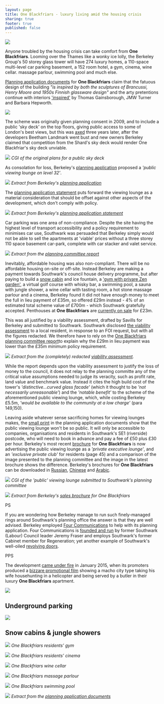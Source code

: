 ```yaml
---
layout: page
title: One Blackfriars - luxury living amid the housing crisis
sharing: true
footer: true
published: false
---
```

![](/img/obcgi.jpg)

Anyone troubled by the housing crisis can take comfort from **One Blackfriars**. Looming over the Thames like a wonky ice lolly, the Berkeley Group's 50 storey glass tower will have 274 luxury homes, a 110-space multi-level car parking basement, a 152 room hotel, a gym, cinema, wine cellar. massage parlour, swimming pool and much else.

[Planning application documents](http://planbuild.southwark.gov.uk/documents/?GetDocument=%7b%7b%7b!yEWdLLdNR%2bJj86NpOhjqfw%3d%3d!%7d%7d%7d) for __One Blackfriars__ claim that the fatuous design of the building _"is inspired by both the sculptures of Brancussi, Henry Moore and 1950s Finnish glassware design"_ and the arty pretentions continue with interiors ['inspired'](https://www.berkeleygroup.co.uk/new-homes/london/southwark/one-blackfriars) by Thomas Gainsborough, JMW Turner and Barbara Hepworth. 

![](/img/obdesign.png)

The scheme was originally given planning consent in 2009, and to include a public 'sky deck' on the top floors, giving public access to some of London's best views, but this was [axed](http://www.london-se1.co.uk/news/view/5776) three years later, after the developers Beetham Landmark went bust and new owners Berkeley claimed that competition from the Shard's sky deck would render One Blackfriar's sky deck unviable.

![](/img/bctoptower.png)
*CGI of the original plans for a public sky deck*

As consolation for loss, Berkeley's [planning application](/img/oneblackfriarsplanningapplication.pdf) proposed a _'public viewing lounge on level 32'_. 

![](/img/publicviewinglounge.png)
*Extract from Berkeley's [planning application](/img/oneblackfriarsplanningapplication.pdf)*

The [planning application statement](http://planbuild.southwark.gov.uk/documents/?GetDocument=%7b%7b%7b!28pvllAgL%2bwF8rb4Xe8zyw%3d%3d!%7d%7d%7d) puts forward the viewing lounge as a material consideration that should be offset against other aspects of the development, which don't comply with policy.

![](/img/viewingloungeps.png)
*Extract from Berkeley's [planning application statement](http://planbuild.southwark.gov.uk/documents/?GetDocument=%7b%7b%7b!28pvllAgL%2bwF8rb4Xe8zyw%3d%3d!%7d%7d%7d)*


Car parking was one area of non-compliance.  Despite the site having the highest level of transport accessibility and a policy requirement to minimises car use, Southwark was persuaded that Berkeley simply would not be able to sell the apartments at 'viable' prices without a three storey 110 space basement car-park, complete with car stacker and valet service.

![](/img/oborparking.png)
*Extract from the [planning committee report](http://planbuild.southwark.gov.uk/documents/?GetDocument=%7b%7b%7b!N3XzHN1XX76Wjzxddhd13g%3d%3d!%7d%7d%7d)*

Inevitably, affordable housing was also non-compliant.  There will be no affordable housing on-site or off-site.  Instead Berkeley are making a payment towards Southwark's council house delivery programme, but after paying to build a [snow cabin](https://www.theguardian.com/uk-news/2016/dec/28/snow-cabins-jungle-showers-latest-perks-luxury-london-flat) and ice fountain, a 
 ['gym with privare Zen garden'](https://www.berkeleygroup.co.uk/new-homes/london/southwark/one-blackfriars), a virtual golf course with whisky bar, a swimming pool, a sauna with jungle shower, a wine cellar with tasting room, a hot stone massage parlour and a cinema, Berkeley found it did not have enough money to meet the full in lieu payment of £35m, so offered £29m instead - 4% of an estimated total scheme value of £700m - which Southwark gratefully accepted.  Penthouses at __One Blackfriars__ are [currently on sale](http://www.telegraph.co.uk/property/buy/one-blackfriars-an-exclusive-look-inside-the-vase-londons-newest/) for £23m.

This was all justified by a viability assessment, drafted by Savills for Berkeley and submitted to Southwark.  Southwark disclosed [the viability assessment](https://www.whatdotheyknow.com/request/226757/response/575472/attach/2/141022%20part%201%20attachment%201.pdf) to a local resident, in response to an FOI request, but with all the figures redacted.  We therefore have to rely on the [One Blackfriars planning committee report](http://planbuild.southwark.gov.uk/documents/?GetDocument=%7b%7b%7b!N3XzHN1XX76Wjzxddhd13g%3d%3d!%7d%7d%7d)to explain why the £29m in lieu payment was lower than the £35m minimum policy requirement.

![](/img/obfvaredacted.png)
*Extract from the (completely) redacted [viability assessment](https://www.whatdotheyknow.com/request/226757/response/575472/attach/2/141022%20part%201%20attachment%201.pdf).* 

While the report depends upon the viability assessment to justify the loss of money to the council, it does not relay to the planning committe any of the critical value assumptions needed to judge its veracity, such as profit rate, land value and benchmark value.  Instead it cites the high build cost of the tower's _'distinctive...curved glass facade'_ (which it thought to be _'not necessarily unreasonable'_) and the _'notable benefit'_ to the scheme of the aforementioned public viewing lounge, which, while costing Berkeley £5.5m, _'would be available to the community at a low charge'_ (para 149,150).

Leaving aside whatever sense sacrificing homes for viewing lounges makes, the [small print](http://planbuild.southwark.gov.uk/documents/?GetDocument=%7b%7b%7b!sk%2bEbHwM0x7SbbHfJ%2bPlUg%3d%3d!%7d%7d%7d) in the planning application documents show that the public viewing lounge won't be so public. It will only be accessible to companies, organisations and residents in Southwark's SE1 (riverside) postcode, who will need to book in advance and pay a fee of £50 plus £30 per hour.  Berkeley's most recent [brochure](/img/oneblackfriarsbrochure.pdf) for __One Blackfriars__ is now advertising the public viewing lounge as a _'private executive lounge'_, and an _'exclusive private club'_ for residents (page 45) and a comparison of the image presented to the planning committee and the image in the latest brochure shows the difference.  Berkeley's brochures for __One Blackfriars__ can be downloaded in [Russian](/img/obrussian.pdf), [Chinese](/img/obchinese.pdf) and [Arabic](/img/obarabic.pdf).

![](http://www.london-se1.co.uk/news/imageuploads/1349877689_80.177.117.97.jpg)
*CGI of the 'public' viewing lounge submitted to Southwark's planning committee*  

![](/img/executivelounge.png)
*Extract from Berkeley's [sales brochure](/img/oneblackfriarsbrochure.pdf) for One Blackfriars*






PS

If you are wondering how Berkeley manage to run such finely-managed rings around Southwark's planning office the answer is that they are well advised. Berkeley employed [Four Communications](http://fourcommunications.com) to help with its planning application. Four Communications is [founded and run](http://35percent.org/2014-10-19-gamekeepers-turned-poachers/) by former Southwark (Labour) Council leader Jeremy Fraser and employs Southwark's former Cabinet member for Regeneration; yet another example of Southwark's well-oiled [revolving doors](http://35percent.org/revolving-doors).

PPS

The development [came under fire](http://www.standard.co.uk/news/london/luxury-london-flat-advert-branded-the-creepiest-thing-you-will-ever-see-9966793.html) in January 2015, when its promoters produced a [bizzare promotional film](http://uk.businessinsider.com/bizarre-one-blackfriars-ad-from-new-homes-london-2015-1) showing a macho city type taking his wife househunting in a helicopter and being served by a butler in their luxury __One Blackfriars__ apartment.

![](/img/obmacho.jpg)







 









## Underground parking


![](/img/undergroundparking.jpg)

## Snow cabins & jungle showers
 

![](/img/obgym.png)
*One Blackfriars residents' gym*

![](/img/obcinema.png)
*One Blackfriars residents' cinema*

![](/img/obwinecellar.png)
*One Blackfriars wine cellar*

![](/img/obmassageparlour.png)
*One Blackfriars massage parlour*

![](/img/obpool.png)
*One Blackfriars swimming pool*

![](/img/viewingloungecs.png)
*Extract from the [planning application documents](http://planbuild.southwark.gov.uk/documents/?GetDocument=%7b%7b%7b!yEWdLLdNR%2bJj86NpOhjqfw%3d%3d!%7d%7d%7d)*
